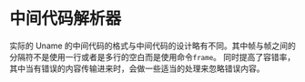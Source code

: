 # 中间代码解析器 

实际的 Uname 的中间代码的格式与中间代码的设计略有不同。其中帧与帧之间的分隔符不是使用一行或者是多行的空白而是使用命令`frame`。
同时提高了容错率，其中当有错误的内容传输进来时，会做一些适当的处理来忽略错误内容。
